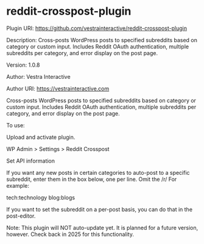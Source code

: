# reddit-crosspost-plugin

Plugin URI: https://github.com/vestrainteractive/reddit-crosspost-plugin

Description: Cross-posts WordPress posts to specified subreddits based on category or custom input. Includes Reddit OAuth authentication, multiple subreddits per category, and error display on the post page.

Version: 1.0.8

Author: Vestra Interactive

Author URI: https://vestrainteractive.com

Cross-posts WordPress posts to specified subreddits based on category or custom input. Includes Reddit OAuth authentication, multiple subreddits per category, and error display on the post page.


To use:

Upload and activate plugin.

WP Admin > Settings > Reddit Crosspost

Set API information

If you want any new posts in certain categories to auto-post to a specific subreddit, enter them in the box below, one per line.  Omit the /r/  For example:

tech:technology
blog:blogs 

If you want to set the subreddit on a per-post basis, you can do that in the post-editor.

Note:  This plugin will NOT auto-update yet.  It is planned for a future version, however.  Check back in 2025 for this functionality.
